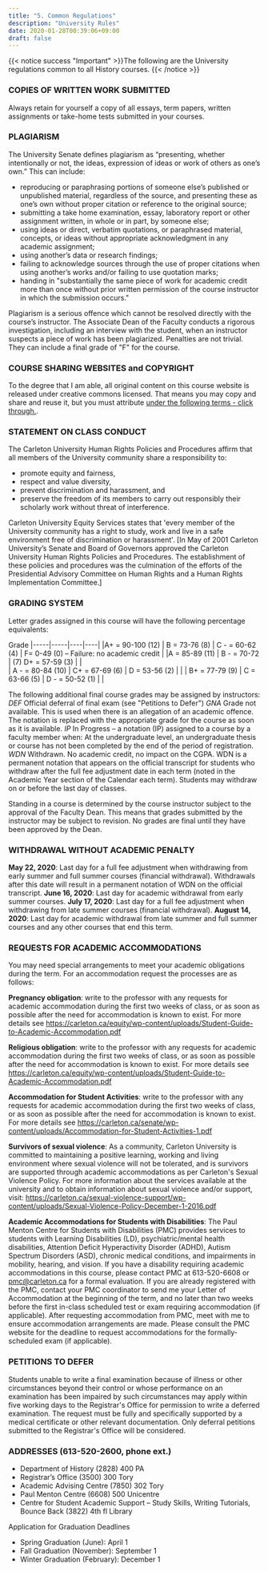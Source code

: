 ```yaml
---
title: "5. Common Regulations"
description: "University Rules"
date: 2020-01-28T00:39:06+09:00
draft: false
---
```


{{< notice success "Important" >}}The following are the University regulations common to all History courses.
{{< /notice >}}

### COPIES OF WRITTEN WORK SUBMITTED
Always retain for yourself a copy of all essays, term papers, written assignments or take-home tests submitted in your courses.

### PLAGIARISM
The University Senate defines plagiarism as “presenting, whether intentionally or not, the ideas, expression of ideas or work of others as one’s own.” This can include:
+ reproducing or paraphrasing portions of someone else’s published or unpublished material, regardless of the source, and presenting these as one’s own without proper citation or reference to the original source;
+ submitting a take home examination, essay, laboratory report or other assignment written, in whole or in part, by someone else;
+ using ideas or direct, verbatim quotations, or paraphrased material, concepts, or ideas without appropriate acknowledgment in any academic assignment;
+ using another’s data or research findings;
+ failing to acknowledge sources through the use of proper citations when using another’s works and/or failing to use quotation marks;
+ handing in "substantially the same piece of work for academic credit more than once without prior written permission of the course instructor in which the submission occurs."

Plagiarism is a serious offence which cannot be resolved directly with the course’s instructor. The Associate Dean of the Faculty conducts a rigorous investigation, including an interview with the student, when an instructor suspects a piece of work has been plagiarized. Penalties are not trivial. They can include a final grade of "F" for the course.

### COURSE SHARING WEBSITES and COPYRIGHT
To the degree that I am able, all original content on this course website is released under creative commons licensed. That means you may copy and share and reuse it, but you must attribute [under the following terms - click through.](https://creativecommons.org/licenses/by-nc/4.0/).

### STATEMENT ON CLASS CONDUCT
The Carleton University Human Rights Policies and Procedures affirm that all members of the University community share a responsibility to:
+ promote equity and fairness,
+ respect and value diversity,
+ prevent discrimination and harassment, and
+ preserve the freedom of its members to carry out responsibly their scholarly work without threat of interference.

Carleton University Equity Services states that 'every member of the University community has a right to study, work and live in a safe environment free of discrimination or harassment'. [In May of 2001 Carleton University’s Senate and Board of Governors approved the Carleton University Human Rights Policies and Procedures. The establishment of these policies and procedures was the culmination of the efforts of the Presidential Advisory Committee on Human Rights and a Human Rights Implementation Committee.]

### GRADING SYSTEM
Letter grades assigned in this course will have the following percentage equivalents:

Grade
|-----|-----|----|----|
|A+ = 90-100 (12) | B = 73-76 (8) | C - = 60-62 (4) | F= 0-49 (0) – Failure: no academic credit |
|A = 85-89 (11) |	B - = 70-72 | (7)	D+ = 57-59 (3) | | 	
| A - = 80-84 (10) |	C+ = 67-69 (6) |	D = 53-56 (2) | |
| B+ = 77-79 (9) | 	C = 63-66 (5) | 	D - = 50-52 (1) | | 	

The following additional final course grades may be assigned by instructors:
*DEF* 	Official deferral of final exam (see "Petitions to Defer")
*GNA* 	Grade not available. This is used when there is an allegation of an academic offence. The notation is replaced with the appropriate grade for the course as soon as it is available.
*IP*	 In Progress – a notation (IP) assigned to a course by a faculty member when: At the undergraduate level, an undergraduate thesis or course has not been completed by the end of the period of registration.
*WDN*	Withdrawn. No academic credit, no impact on the CGPA. WDN is a permanent notation that appears on the official transcript for students who withdraw after the full fee adjustment date in each term (noted in the Academic Year section of the Calendar each term). Students may withdraw on or before the last day of classes.

Standing in a course is determined by the course instructor subject to the approval of the Faculty Dean. This means that grades submitted by the instructor may be subject to revision. No grades are final until they have been approved by the Dean.

### WITHDRAWAL WITHOUT ACADEMIC PENALTY
**May 22, 2020**: Last day for a full fee adjustment when withdrawing from early summer and full summer courses (financial withdrawal). Withdrawals after this date will result in a permanent notation of WDN on the official transcript.
**June 16, 2020**: Last day for academic withdrawal from early summer courses.
**July 17, 2020**: Last day for a full fee adjustment when withdrawing from late summer courses (financial withdrawal).
**August 14, 2020**: Last day for academic withdrawal from late summer and full summer courses and any other courses that end this term.

### REQUESTS FOR ACADEMIC ACCOMMODATIONS
You may need special arrangements to meet your academic obligations during the term. For an accommodation request the processes are as follows:

**Pregnancy obligation**: write to the professor with any requests for academic accommodation during the first two weeks of class, or as soon as possible after the need for accommodation is known to exist. For more details see https://carleton.ca/equity/wp-content/uploads/Student-Guide-to-Academic-Accommodation.pdf

**Religious obligation**: write to the professor with any requests for academic accommodation during the first two weeks of class, or as soon as possible after the need for accommodation is known to exist. For more details see https://carleton.ca/equity/wp-content/uploads/Student-Guide-to-Academic-Accommodation.pdf

**Accommodation for Student Activities**: write to the professor with any requests for academic accommodation during the first two weeks of class, or as soon as possible after the need for accommodation is known to exist. For more details see https://carleton.ca/senate/wp-content/uploads/Accommodation-for-Student-Activities-1.pdf

**Survivors of sexual violence**: As a community, Carleton University is committed to maintaining a positive learning, working and living environment where sexual violence will not be tolerated, and is survivors are supported through academic accommodations as per Carleton's Sexual Violence Policy. For more information about the services available at the university and to obtain information about sexual violence and/or support, visit:  https://carleton.ca/sexual-violence-support/wp-content/uploads/Sexual-Violence-Policy-December-1-2016.pdf

**Academic Accommodations for Students with Disabilities**: The Paul Menton Centre for Students with Disabilities (PMC) provides services to students with Learning Disabilities (LD), psychiatric/mental health disabilities, Attention Deficit Hyperactivity Disorder (ADHD), Autism Spectrum Disorders (ASD), chronic medical conditions, and impairments in mobility, hearing, and vision. If you have a disability requiring academic accommodations in this course, please contact PMC at 613-520-6608 or pmc@carleton.ca for a formal evaluation. If you are already registered with the PMC, contact your PMC coordinator to send me your Letter of Accommodation at the beginning of the term, and no later than two weeks before the first in-class scheduled test or exam requiring accommodation (if applicable). After requesting accommodation from PMC, meet with me to ensure accommodation arrangements are made.  Please consult the PMC website for the deadline to request accommodations for the formally-scheduled exam (if applicable).

### PETITIONS TO DEFER
Students unable to write a final examination because of illness or other circumstances beyond their control or whose performance on an examination has been impaired by such circumstances may apply within five working days to the Registrar's Office for permission to write a deferred examination. The request must be fully and specifically supported by a medical certificate or other relevant documentation. Only deferral petitions submitted to the Registrar's Office will be considered.

### ADDRESSES (613-520-2600, phone ext.)
+ Department of History (2828) 400 PA
+ Registrar’s Office (3500) 300 Tory
+ Academic Advising Centre (7850) 302 Tory
+ Paul Menton Centre (6608) 500 Unicentre
+ Centre for Student Academic Support – Study Skills, Writing Tutorials, Bounce Back (3822) 4th fl Library

Application for Graduation Deadlines
+ Spring Graduation (June): April 1
+ Fall Graduation (November): September 1
+ Winter Graduation (February): December 1
